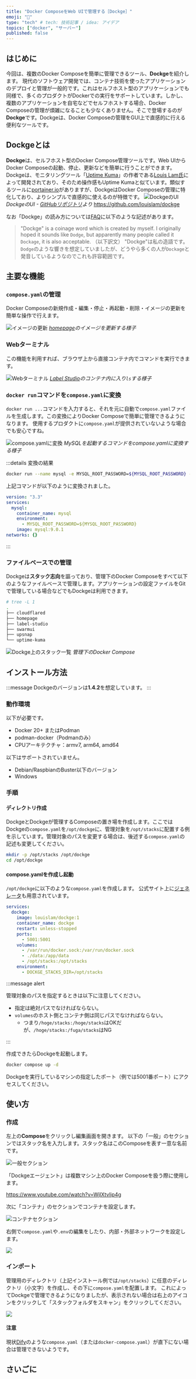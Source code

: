 ```yaml
---
title: "Docker ComposeをWeb UIで管理する［Dockge］"
emoji: "🐳"
type: "tech" # tech: 技術記事 / idea: アイデア
topics: ["docker", "サーバー"]
published: false
---
```


## はじめに

今回は、複数のDocker Composeを簡単に管理できるツール、**Dockge**を紹介します。
現代のソフトウェア開発では、コンテナ技術を使ったアプリケーションのデプロイと管理が一般的です。これはセルフホスト型のアプリケーションでも同様で、多くのプロダクトがDockerでの実行をサポートしています。しかし、複数のアプリケーションを自宅などでセルフホストする場合、Docker Composeの管理が煩雑になることも少なくありません。そこで登場するのが**Dockge**です。Dockgeは、Docker Composeの管理をGUI上で直感的に行える便利なツールです。

## Dockgeとは

**Dockge**は、セルフホスト型のDocker Compose管理ツールです。Web UIからDocker Composeの起動、停止、更新などを簡単に行うことができます。Dockgeは、モニタリングツール「[Uptime Kuma](https://github.com/louislam/uptime-kuma)」の作者である[Louis Lam氏](https://github.com/louislam)によって開発されており、そのため操作感もUptime Kumaと似ています。類似するツールに[portainer.io](https://www.portainer.io/)がありますが、DockgeはDocker Composeの管理に特化しており、よりシンプルで直感的に使えるのが特徴です。
![DockgeのUI](https://storage.googleapis.com/zenn-user-upload/c3b785f54906-20240815.png)
_DockgeのUI - [GitHubリポジトリ](https://github.com/louislam/dockge)より_
https://github.com/louislam/dockge

なお「Dockge」の読み方については[FAQ](https://github.com/louislam/dockge?tab=readme-ov-file#faq)に以下のような記述があります。

> "Dockge" is a coinage word which is created by myself. I originally hoped it sounds like `Dodge`, but apparently many people called it `Dockage`, it is also acceptable.
> （以下訳文）
> "Dockge"は私の造語です。`Dodge`のような響きを想定していましたが、どうやら多くの人が`Dockage`と発音しているようなのでこれも許容範囲です。

## 主要な機能

### `compose.yaml`の管理

Docker Composeの新規作成・編集・停止・再起動・削除・イメージの更新を簡単な操作で行えます。

![イメージの更新](https://storage.googleapis.com/zenn-user-upload/f37105a8b3fa-20240915.gif)
_[homepage](https://github.com/gethomepage/homepage)のイメージを更新する様子_

### Webターミナル

この機能を利用すれば、ブラウザ上から直接コンテナ内でコマンドを実行できます。

![Webターミナル](https://storage.googleapis.com/zenn-user-upload/61f8d5b6f5fc-20240915.gif)
_[Label Studio](https://github.com/HumanSignal/label-studio)のコンテナ内に入り`ls`する様子_

### `docker run`コマンドを`compose.yaml`に変換

`docker run ...`コマンドを入力すると、それを元に自動で`compose.yaml`ファイルを生成します。この変換によりDocker Composeで簡単に管理できるようになります。
使用するプロダクトに`compose.yaml`が提供されていないような場合でも安心ですね。

![compose.yamlに変換](https://storage.googleapis.com/zenn-user-upload/46e2bf8286c1-20240915.gif)
_MySQLを起動するコマンドをcompose.yamlに変換する様子_

:::details 変換の結果

```bash
docker run --name mysql -e MYSQL_ROOT_PASSWORD=${MYSQL_ROOT_PASSWORD} -d mysql:9.0.1
```

上記コマンドが以下のように変換されました。

```yaml
version: "3.3"
services:
  mysql:
    container_name: mysql
    environment:
      - MYSQL_ROOT_PASSWORD=${MYSQL_ROOT_PASSWORD}
    image: mysql:9.0.1
networks: {}
```

:::

### ファイルベースでの管理

Dockgeは**スタック志向**を謳っており、管理下のDocker Composeをすべて以下のようなファイルベースで管理します。アプリケーションの設定ファイルをGitで管理している場合などでもDockgeは利用できます。

```bash
# tree -L 1
.
├── cloudflared
├── homepage
├── label-studio
├── swarmui
├── upsnap
└── uptime-kuma
```

![Dockge上のスタック一覧](https://storage.googleapis.com/zenn-user-upload/28d7b0feac61-20240915.png)
_管理下のDocker Compose_

## インストール方法

:::message
Dockgeのバージョンは**1.4.2**を想定しています。
:::

### 動作環境

以下が必要です。

- Docker 20+ またはPodman
- podman-docker（Podmanのみ）
- CPUアーキテクチャ：armv7, arm64, amd64

以下はサポートされていません。

- Debian/RaspbianのBuster以下のバージョン
- Windows

### 手順

#### ディレクトリ作成

DockgeとDockgeが管理するComposeの置き場を作成します。ここではDockgeの`compose.yaml`を`/opt/dockge`に、管理対象を`/opt/stacks`に配置する例を示しています。管理対象のパスを変更する場合は、後述する`compose.yaml`の記述も変更してください。

```bash
mkdir -p /opt/stacks /opt/dockge
cd /opt/dockge
```

#### compose.yamlを作成し起動

`/opt/dockge`に以下のような`compose.yaml`を作成します。
公式サイト上に[ジェネレータ](https://dockge.kuma.pet/)も用意されています。

```yaml:compose.yaml
services:
  dockge:
    image: louislam/dockge:1
    container_name: dockge
    restart: unless-stopped
    ports:
      - 5001:5001
    volumes:
      - /var/run/docker.sock:/var/run/docker.sock
      - ./data:/app/data
      - /opt/stacks:/opt/stacks
    environment:
      - DOCKGE_STACKS_DIR=/opt/stacks
```

:::message alert

管理対象のパスを指定するときは以下に注意してください。

- 指定は絶対パスでなければならない。
- `volumes`のホスト側とコンテナ側は同じパスでなければならない。
  - つまり`/hoge/stacks:/hoge/stacks`はOKだが、`/hoge/stacks:/fuga/stacks`はNG

:::

作成できたらDockgeを起動します。

```bash
docker compose up -d
```

Dockgeを実行しているマシンの指定したポート（例では5001番ポート）にアクセスしてください。

## 使い方

### 作成

左上の**Compose**をクリックし編集画面を開きます。
以下の「一般」のセクションではスタック名を入力します。スタック名はこのComposeを表す一意な名前です。

![一般セクション](https://storage.googleapis.com/zenn-user-upload/59cd14d0d795-20240915.png)

「Dockgeエージェント」は複数マシン上のDocker Composeを扱う際に使用します。

https://www.youtube.com/watch?v=WjIXtvlip4g

次に「コンテナ」のセクションでコンテナを設定します。

![コンテナセクション](https://storage.googleapis.com/zenn-user-upload/ab31f46c1a29-20240915.png)

右側で`compose.yaml`や`.env`の編集をしたり、内部・外部ネットワークを設定します。

![](https://storage.googleapis.com/zenn-user-upload/946eeb944486-20240915.png)

### インポート

管理用のディレクトリ（上記インストール例では`/opt/stacks`）に任意のディレクトリ（小文字）を作成し、その下に`compose.yaml`を配置します。
これによってDockgeで管理できるようになりましたが、表示されない場合は右上のアイコンをクリックして「スタックフォルダをスキャン」をクリックしてください。

![](https://storage.googleapis.com/zenn-user-upload/cb27e3edaa6e-20240915.png)

#### 注意

現状[Dify](https://github.com/langgenius/dify)のような`compose.yaml`（または`docker-compose.yaml`）が直下にない場合は管理できないようです。

## さいごに
